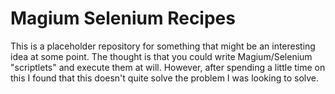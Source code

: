 # Magium Selenium Recipes

This is a placeholder repository for something that might be an interesting idea at some point.  The thought is that you could write Magium/Selenium "scriptlets" and execute them at will.  However, after spending a little time on this I found that this doesn't quite solve the problem I was looking to solve.
